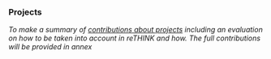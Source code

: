 ### Projects

*To make a summary of [contributions about projects](../sota/projects) including an evaluation on how to be taken into account in reTHINK and how. The full contributions will be provided in annex*
